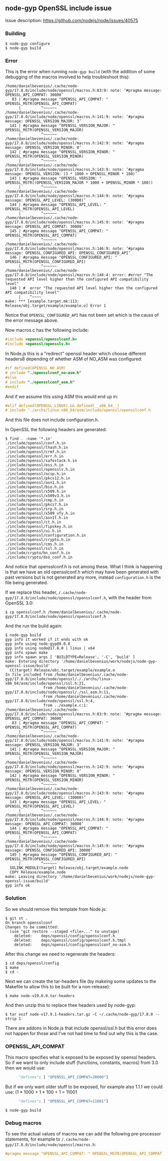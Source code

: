 ## node-gyp OpenSSL include issue

Issue description: https://github.com/nodejs/node/issues/40575

### Building
```console
$ node-gyp configure
$ node-gyp build
```

### Error
This is the error when running `node-gyp build` (with the addition of some
debugging of the macros involved to help troubleshoot this):
```console
/home/danielbevenius/.cache/node-gyp/17.8.0/include/node/openssl/macros.h:83:9: note: ‘#pragma message: OPENSSL_API_COMPAT: 30000’
   83 | #pragma message "OPENSSL_API_COMPAT: " OPENSSL_MSTR(OPENSSL_API_COMPAT)
      |         ^~~~~~~
/home/danielbevenius/.cache/node-gyp/17.8.0/include/node/openssl/macros.h:141:9: note: ‘#pragma message: OPENSSL_VERSION_MAJOR: 3’
  141 | #pragma message "OPENSSL_VERSION_MAJOR: " OPENSSL_MSTR(OPENSSL_VERSION_MAJOR)
      |         ^~~~~~~
/home/danielbevenius/.cache/node-gyp/17.8.0/include/node/openssl/macros.h:142:9: note: ‘#pragma message: OPENSSL_VERSION_MINOR: 0’
  142 | #pragma message "OPENSSL_VERSION_MINOR: " OPENSSL_MSTR(OPENSSL_VERSION_MINOR)
      |         ^~~~~~~
/home/danielbevenius/.cache/node-gyp/17.8.0/include/node/openssl/macros.h:143:9: note: ‘#pragma message: OPENSSL_VERSION: (3 * 1000 + OPENSSL_MINOR * 100)’
  143 | #pragma message "OPENSSL_VERSION: " OPENSSL_MSTR((OPENSSL_VERSION_MAJOR * 1000 + OPENSSL_MINOR * 100))
      |         ^~~~~~~
/home/danielbevenius/.cache/node-gyp/17.8.0/include/node/openssl/macros.h:144:9: note: ‘#pragma message: OPENSSL_API_LEVEL: (30000)’
  144 | #pragma message "OPENSSL_API_LEVEL: " OPENSSL_MSTR(OPENSSL_API_LEVEL)
      |         ^~~~~~~
/home/danielbevenius/.cache/node-gyp/17.8.0/include/node/openssl/macros.h:145:9: note: ‘#pragma message: OPENSSL_API_COMPAT: 30000’
  145 | #pragma message "OPENSSL_API_COMPAT: " OPENSSL_MSTR(OPENSSL_API_COMPAT)
      |         ^~~~~~~
/home/danielbevenius/.cache/node-gyp/17.8.0/include/node/openssl/macros.h:146:9: note: ‘#pragma message: OPENSSL_CONFIGURED_API: OPENSSL_CONFIGURED_API’
  146 | #pragma message "OPENSSL_CONFIGURED_API: " OPENSSL_MSTR(OPENSSL_CONFIGURED_API)
      |         ^~~~~~~
/home/danielbevenius/.cache/node-gyp/17.8.0/include/node/openssl/macros.h:148:4: error: #error "The requested API level higher than the configured API compatibility level"
  148 | #  error "The requested API level higher than the configured API compatibility level"
      |    ^~~~~
make: *** [example.target.mk:113: Release/obj.target/example/example.o] Error 1
```
Notice that `OPENSSL_CONFIGURED_API` has not been set which is the causs of
the error message above.

Now macros.c has the following include:
```c
#include <openssl/opensslconf.h>                                                
#include <openssl/opensslv.h>
```
In Node.js this is a "redirect" openssl header which choose different headers8
depending of whether ASM of NO_ASM was configured:
```c
#if defined(OPENSSL_NO_ASM)                                                        
# include "./opensslconf_no-asm.h"                                                 
#else                                                                              
# include "./opensslconf_asm.h"                                                    
#endif
```
And if we assume this using ASM this would end up in:
```c
#elif defined(OPENSSL_LINUX) && defined(__x86_64__)                                
# include "./archs/linux-x86_64/asm/include/openssl/opensslconf.h
```
And this file does not include configuration.h.

In OpenSSL the following headers are generated:
```console
$ find . -name '*.in'
./include/openssl/conf.h.in
./include/openssl/lhash.h.in
./include/openssl/crmf.h.in
./include/openssl/err.h.in
./include/openssl/safestack.h.in
./include/openssl/ess.h.in
./include/openssl/opensslv.h.in
./include/openssl/ocsp.h.in
./include/openssl/pkcs12.h.in
./include/openssl/asn1.h.in
./include/openssl/bio.h.in
./include/openssl/x509.h.in
./include/openssl/x509v3.h.in
./include/openssl/cmp.h.in
./include/openssl/pkcs7.h.in
./include/openssl/srp.h.in
./include/openssl/x509_vfy.h.in
./include/openssl/asn1t.h.in
./include/openssl/ct.h.in
./include/openssl/fipskey.h.in
./include/openssl/ui.h.in
./include/openssl/configuration.h.in
./include/openssl/crypto.h.in
./include/openssl/cms.h.in
./include/openssl/ssl.h.in
./include/crypto/bn_conf.h.in
./include/crypto/dso_conf.h.in
```
And notice that opensslconf.h is not among these.
What I think is happening is that we have an old opensslconf.h which may
have been generated with past versions but is not generated any more, instead
`configuration.h` is the file being generated.

If we replace this header, 
`/.cache/node-gyp/17.8.0/include/node/openssl/opensslconf.h`, with the header
from OpenSSL 3.0:
```console
$ cp opensslconf.h /home/danielbevenius/.cache/node-gyp/17.8.0/include/node/openssl/opensslconf.h
```
And the run the build again:
```console
$ node-gyp build
gyp info it worked if it ends with ok
gyp info using node-gyp@9.0.0
gyp info using node@17.8.0 | linux | x64
gyp info spawn make
gyp info spawn args [ 'BUILDTYPE=Release', '-C', 'build' ]
make: Entering directory '/home/danielbevenius/work/nodejs/node-gyp-openssl-issue/build'
  CC(target) Release/obj.target/example/example.o
In file included from /home/danielbevenius/.cache/node-gyp/17.8.0/include/node/openssl/././archs/linux-x86_64/asm/include/openssl/ssl.h:21,
                 from /home/danielbevenius/.cache/node-gyp/17.8.0/include/node/openssl/./ssl_asm.h:11,
                 from /home/danielbevenius/.cache/node-gyp/17.8.0/include/node/openssl/ssl.h:4,
                 from ../example.c:1:
/home/danielbevenius/.cache/node-gyp/17.8.0/include/node/openssl/macros.h:83:9: note: ‘#pragma message: OPENSSL_API_COMPAT: 30000’
   83 | #pragma message "OPENSSL_API_COMPAT: " OPENSSL_MSTR(OPENSSL_API_COMPAT)
      |         ^~~~~~~
/home/danielbevenius/.cache/node-gyp/17.8.0/include/node/openssl/macros.h:141:9: note: ‘#pragma message: OPENSSL_VERSION_MAJOR: 3’
  141 | #pragma message "OPENSSL_VERSION_MAJOR: " OPENSSL_MSTR(OPENSSL_VERSION_MAJOR)
      |         ^~~~~~~
/home/danielbevenius/.cache/node-gyp/17.8.0/include/node/openssl/macros.h:142:9: note: ‘#pragma message: OPENSSL_VERSION_MINOR: 0’
  142 | #pragma message "OPENSSL_VERSION_MINOR: " OPENSSL_MSTR(OPENSSL_VERSION_MINOR)
      |         ^~~~~~~
/home/danielbevenius/.cache/node-gyp/17.8.0/include/node/openssl/macros.h:143:9: note: ‘#pragma message: OPENSSL_API_LEVEL: (30000)’
  143 | #pragma message "OPENSSL_API_LEVEL: " OPENSSL_MSTR(OPENSSL_API_LEVEL)
      |         ^~~~~~~
/home/danielbevenius/.cache/node-gyp/17.8.0/include/node/openssl/macros.h:144:9: note: ‘#pragma message: OPENSSL_API_COMPAT: 30000’
  144 | #pragma message "OPENSSL_API_COMPAT: " OPENSSL_MSTR(OPENSSL_API_COMPAT)
      |         ^~~~~~~
/home/danielbevenius/.cache/node-gyp/17.8.0/include/node/openssl/macros.h:145:9: note: ‘#pragma message: OPENSSL_CONFIGURED_API: 30000’
  145 | #pragma message "OPENSSL_CONFIGURED_API: " OPENSSL_MSTR(OPENSSL_CONFIGURED_API)
      |         ^~~~~~~
  SOLINK_MODULE(target) Release/obj.target/example.node
  COPY Release/example.node
make: Leaving directory '/home/danielbevenius/work/nodejs/node-gyp-openssl-issue/build'
gyp info ok 
```

### Solution
So we should remove this template from Node.js:
```console
$ git st .
On branch opensslconf
Changes to be committed:
  (use "git restore --staged <file>..." to unstage)
	deleted:    deps/openssl/config/opensslconf.h
	deleted:    deps/openssl/config/opensslconf.h.tmpl
	deleted:    deps/openssl/config/opensslconf_no-asm.h
```

After this change we need to regenerate the headers:
```console
$ cd deps/openssl/config
$ make 
$ cd -
```
Next we can create the tar-headers file (by makeing some updates to the Makefile
to allow this to be built for a non-release):
```
$ make node-v19.0.0.tar-headers 
```
And then unzip this to replace thee headers used by node-gyp:
```console
$ tar xvzf node-v17.9.1-headers.tar.gz -C ~/.cache/node-gyp/17.8.0 --strip 1
```

There are addons in Node.js that include openssl/ssl.h but this error does not
happen for those and I've not had time to find out why this is the case.

### OPENSSL_API_COMPAT
This macro specifies what is exposed to be exposed by openssl headers.
So if we want to only include stuff (functions, constants, macros) from 
3.0 then we would use:
```python
      "defines": [ "OPENSSL_API_COMPAT=30000"]
```

But if we only want older stuff to be exposed, for example also 1.1.1 we could
use: (1 * 1000 + 1 * 100 + 1 = 11001
```python
      "defines": [ "OPENSSL_API_COMPAT=11001"]
```

```console
$ node-gyp build
```

### Debug macros
To see the actual values of macros we can add the following pre-processor
statements, for example to
`/.cache/node-gyp/17.8.0/include/node/openssl/macros.h`:
```c
#pragma message "OPENSSL_API_COMPAT: " OPENSSL_MSTR(OPENSSL_API_COMPAT) 
